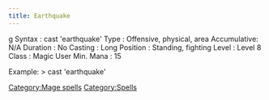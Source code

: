```yaml
---
title: Earthquake
---
```


<nowiki>g Syntax : cast 'earthquake' Type : Offensive, physical, area
Accumulative: N/A Duration : No Casting : Long Position : Standing,
fighting Level : Level 8 Class : Magic User Min. Mana : 15

</pre>

Example: \> cast 'earthquake'

[Category:Mage spells](Category:Mage_spells "wikilink")
[Category:Spells](Category:Spells "wikilink")